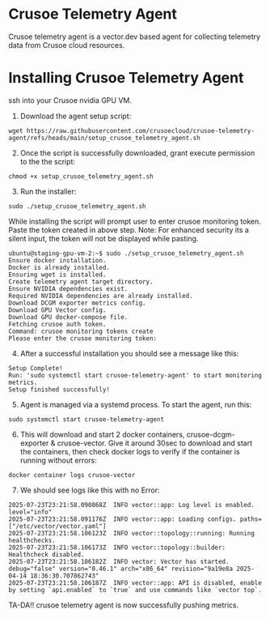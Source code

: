 # Crusoe Telemetry Agent
Crusoe telemetry agent is a vector.dev based agent for collecting telemetry data from Crusoe cloud resources.

# Installing Crusoe Telemetry Agent
ssh into your Crusoe nvidia GPU VM.

1. Download the agent setup script:
```
wget https://raw.githubusercontent.com/crusoecloud/crusoe-telemetry-agent/refs/heads/main/setup_crusoe_telemetry_agent.sh
```
2. Once the script is successfully downloaded, grant execute permission to the the script:
```
chmod +x setup_crusoe_telemetry_agent.sh
```
3. Run the installer:
```
sudo ./setup_crusoe_telemetry_agent.sh
```
While installing the script will prompt user to enter crusoe monitoring token. Paste the token created in above step.
Note: For enhanced security its a silent input, the token will not be displayed while pasting.
```
ubuntu@staging-gpu-vm-2:~$ sudo ./setup_crusoe_telemetry_agent.sh
Ensure docker installation.
Docker is already installed.
Ensuring wget is installed.
Create telemetry agent target directory.
Ensure NVIDIA dependencies exist.
Required NVIDIA dependencies are already installed.
Download DCGM exporter metrics config.
Download GPU Vector config.
Download GPU docker-compose file.
Fetching crusoe auth token.
Command: crusoe monitoring tokens create
Please enter the crusoe monitoring token:

```
4. After a successful installation you should see a message like this:
```
Setup Complete!
Run: 'sudo systemctl start crusoe-telemetry-agent' to start monitoring metrics.
Setup finished successfully!
```
5. Agent is managed via a systemd process. To start the agent, run this:
```
sudo systemctl start crusoe-telemetry-agent
```
6. This will download and start 2 docker containers, crusoe-dcgm-exporter & crusoe-vector. Give it around 30sec to download and start the containers, then check docker logs to verify if the container is running without errors:
```
docker container logs crusoe-vector
```
7. We should see logs like this with no Error:
```
2025-07-23T23:21:58.090868Z  INFO vector::app: Log level is enabled. level="info"
2025-07-23T23:21:58.091176Z  INFO vector::app: Loading configs. paths=["/etc/vector/vector.yaml"]
2025-07-23T23:21:58.106123Z  INFO vector::topology::running: Running healthchecks.
2025-07-23T23:21:58.106173Z  INFO vector::topology::builder: Healthcheck disabled.
2025-07-23T23:21:58.106182Z  INFO vector: Vector has started. debug="false" version="0.46.1" arch="x86_64" revision="9a19e8a 2025-04-14 18:36:30.707862743"
2025-07-23T23:21:58.106187Z  INFO vector::app: API is disabled, enable by setting `api.enabled` to `true` and use commands like `vector top`.
```
TA-DA!! crusoe telemetry agent is now successfully pushing metrics.
